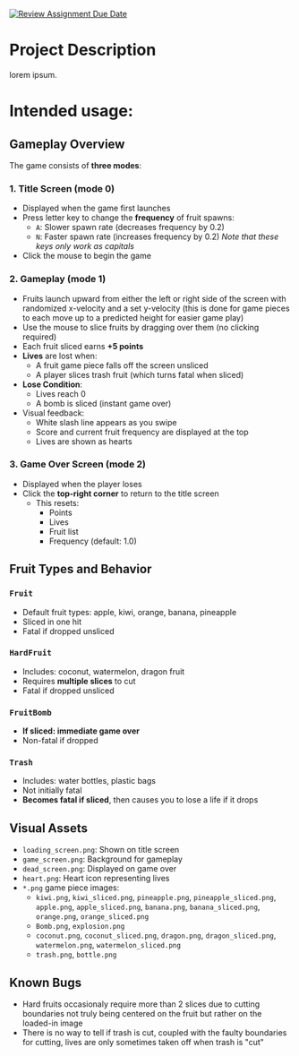 [![Review Assignment Due Date](https://classroom.github.com/assets/deadline-readme-button-22041afd0340ce965d47ae6ef1cefeee28c7c493a6346c4f15d667ab976d596c.svg)](https://classroom.github.com/a/YxXKqIeT)
# Project Description

lorem ipsum.

# Intended usage:

## Gameplay Overview

The game consists of **three modes**:

### 1. **Title Screen (mode 0)**
- Displayed when the game first launches
- Press letter key to change the **frequency** of fruit spawns:
  - `A`: Slower spawn rate (decreases frequency by 0.2)
  - `N`: Faster spawn rate (increases frequency by 0.2)
  *Note that these keys only work as capitals*
- Click the mouse to begin the game
  
### 2. **Gameplay (mode 1)**
- Fruits launch upward from either the left or right side of the screen with randomized x-velocity and a set y-velocity (this is done for game pieces to each move up to a predicted height for easier game play)
- Use the mouse to slice fruits by dragging over them (no clicking required)
- Each fruit sliced earns **+5 points**
- **Lives** are lost when:
  - A fruit game piece falls off the screen unsliced
  - A player slices trash fruit (which turns fatal when sliced)
- **Lose Condition**:
  - Lives reach 0
  - A bomb is sliced (instant game over)
- Visual feedback:
  - White slash line appears as you swipe
  - Score and current fruit frequency are displayed at the top
  - Lives are shown as hearts

### 3. **Game Over Screen (mode 2)**
- Displayed when the player loses
- Click the **top-right corner** to return to the title screen
  - This resets:
    - Points
    - Lives
    - Fruit list
    - Frequency (default: 1.0)


## Fruit Types and Behavior
### `Fruit`
- Default fruit types: apple, kiwi, orange, banana, pineapple
- Sliced in one hit
- Fatal if dropped unsliced

### `HardFruit`
- Includes: coconut, watermelon, dragon fruit
- Requires **multiple slices** to cut
- Fatal if dropped unsliced

### `FruitBomb`
- **If sliced: immediate game over**
- Non-fatal if dropped

### `Trash`
- Includes: water bottles, plastic bags
- Not initially fatal
- **Becomes fatal if sliced**, then causes you to lose a life if it drops


## Visual Assets
- `loading_screen.png`: Shown on title screen
- `game_screen.png`: Background for gameplay
- `dead_screen.png`: Displayed on game over
- `heart.png`: Heart icon representing lives
- `*.png` game piece images:
  - `kiwi.png`, `kiwi_sliced.png`, `pineapple.png`, `pineapple_sliced.png`, `apple.png`, `apple_sliced.png`, `banana.png`, `banana_sliced.png`, `orange.png`, `orange_sliced.png`
  - `Bomb.png`, `explosion.png`
  - `coconut.png`, `coconut_sliced.png`, `dragon.png`, `dragon_sliced.png`, `watermelon.png`, `watermelon_sliced.png`
  - `trash.png`, `bottle.png`

## Known Bugs
- Hard fruits occasionaly require more than 2 slices due to cutting boundaries not truly being centered on the fruit but rather on the loaded-in image
- There is no way to tell if trash is cut, coupled with the faulty boundaries for cutting, lives are only sometimes taken off when trash is "cut"
